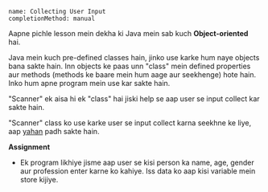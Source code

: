 ```ngMeta
name: Collecting User Input
completionMethod: manual
```

Aapne pichle lesson mein dekha ki Java mein sab kuch **Object-oriented** hai.

Java mein kuch pre-defined classes hain, jinko use karke hum naye objects bana sakte hain. Inn objects ke paas unn "class" mein defined properties aur methods (methods ke baare mein hum aage aur seekhenge) hote hain. Inko hum apne program mein use kar sakte hain.


"Scanner" ek aisa hi ek "class" hai jiski help se aap user se input collect kar sakte hain.

"Scanner" class ko use karke user se input collect karna seekhne ke liye, aap [yahan](https://www.javatpoint.com/Scanner-class) padh sakte hain.


**Assignment**

- Ek program likhiye jisme aap user se kisi person ka name, age, gender aur profession enter karne ko kahiye. Iss data ko aap kisi variable mein store kijiye.
